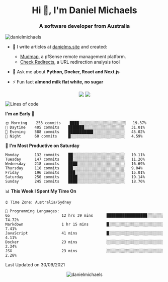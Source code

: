 <h1 align="center">Hi 👋, I'm Daniel Michaels</h1>
<h3 align="center">A software developer from Australia</h3>
<p align="left"> <img src="https://komarev.com/ghpvc/?username=danielmichaels" alt="danielmichaels" /> </p>

- 📝 I write articles at [danielms.site](https://danielms.site?ref=danielmichaels-github) and created:
    - [Mudmap](https://mudmap.io?ref=danielmichaels-github), a pfSense remote management platform.
    - [Check Redirects](https://www.check-redirects.com?ref=danielmichaels-github), a URL redirection analysis tool
- 💬 Ask me about **Python, Docker, React and Next.js**

- ⚡ Fun fact **almond milk flat white, no sugar**

<p align="center">
<a href="https://twitter.com/dansult" target="_blank"><img align="center" src="https://img.shields.io/badge/twitter-%231DA1F2.svg?&style=for-the-badge&logo=twitter&logoColor=white"></a>
<a href="https://linkedin.com/in/daniel-michaels" target="_blank"><img align="center" src="https://img.shields.io/badge/linkedin-%230077B5.svg?&style=for-the-badge&logo=linkedin&logoColor=white"></a>
</p>

<!--START_SECTION:waka-->
![Lines of code](https://img.shields.io/badge/From%20Hello%20World%20I%27ve%20Written-389094%20lines%20of%20code-blue)

**I'm an Early 🐤** 

```text
🌞 Morning    253 commits    ████░░░░░░░░░░░░░░░░░░░░░   19.37% 
🌆 Daytime    405 commits    ███████░░░░░░░░░░░░░░░░░░   31.01% 
🌃 Evening    588 commits    ███████████░░░░░░░░░░░░░░   45.02% 
🌙 Night      60 commits     █░░░░░░░░░░░░░░░░░░░░░░░░   4.59%

```
📅 **I'm Most Productive on Saturday** 

```text
Monday       132 commits    ██░░░░░░░░░░░░░░░░░░░░░░░   10.11% 
Tuesday      147 commits    ██░░░░░░░░░░░░░░░░░░░░░░░   11.26% 
Wednesday    218 commits    ████░░░░░░░░░░░░░░░░░░░░░   16.69% 
Thursday     118 commits    ██░░░░░░░░░░░░░░░░░░░░░░░   9.04% 
Friday       196 commits    ███░░░░░░░░░░░░░░░░░░░░░░   15.01% 
Saturday     250 commits    ████░░░░░░░░░░░░░░░░░░░░░   19.14% 
Sunday       245 commits    ████░░░░░░░░░░░░░░░░░░░░░   18.76%

```


📊 **This Week I Spent My Time On** 

```text
⌚︎ Time Zone: Australia/Sydney

💬 Programming Languages: 
Go                       12 hrs 39 mins      ██████████████████░░░░░░░   74.72% 
Markdown                 1 hr 15 mins        █░░░░░░░░░░░░░░░░░░░░░░░░   7.41% 
JavaScript               41 mins             █░░░░░░░░░░░░░░░░░░░░░░░░   4.11% 
Docker                   23 mins             ░░░░░░░░░░░░░░░░░░░░░░░░░   2.34% 
JSX                      23 mins             ░░░░░░░░░░░░░░░░░░░░░░░░░   2.28%

```


 Last Updated on 30/09/2021
<!--END_SECTION:waka-->

<p align="center"> <img src="https://github-readme-stats.vercel.app/api?username=danielmichaels&show_icons=true" alt="danielmichaels" /> </p>

